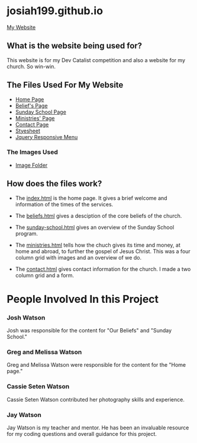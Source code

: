 # josiah199.github.io

[My Website](https://josiah199.github.io)

## What is the website being used for?

This website is for my Dev Catalist competition and also a website for my church.
So win-win.

## The Files Used For My Website

* [Home Page](index.html)
* [Belief's Page](beliefs.html)
* [Sunday School Page](sunday-school.html)
* [Ministries' Page](ministries.html)
* [Contact Page](contact.html)
* [Styesheet](style.css)
* [Jquery Responsive Menu](script.js)

### The Images Used

* [Image Folder](img)

## How does the files work?

* The [index.html](index.html) is the home page. It gives a brief welcome
 and information of the times of the services.

* The [beliefs.html](beliefs.html) gives a desciption of the core beliefs of the church.

* The [sunday-school.html](sunday-school.html) gives an overview of the Sunday School program.

* The [ministries.html](ministries.html) tells how the chuch gives its time and money, at home and abroad, to further the gospel of Jesus Christ. 
 This was a four column grid with images and an overview of we do.

* The [contact.html](contact.html) gives contact information for the church. I made a two column grid and a form.

# People Involved In this Project

### Josh Watson

Josh was responsible for the content for "Our Beliefs" and "Sunday School."

### Greg and Melissa Watson

Greg and Melissa Watson were responsible for the content for the "Home page."

### Cassie Seten Watson

Cassie Seten Watson contributed her photography skills and experience.

### Jay Watson

Jay Watson is my teacher and mentor. He has been an invaluable resource for my coding questions and overall
guidance for this project.
